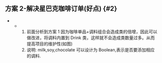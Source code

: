 ## 方案 2-解决星巴克咖啡订单(好点) {#2}

*   *   1.  前面分析到方案 1 因为咖啡单品+调料组合会造成类的倍增，因此可以做改进，将调料内置到 Drink 类，这样就不会造成类数量过多。从而提高项目的维护性(如图)
        2.  说明: milk,soy,chocolate 可以设计为 Boolean,表示是否要添加相应的调料.